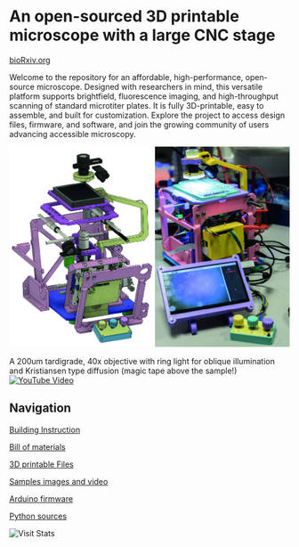 # An open-sourced 3D printable microscope with a large CNC stage

[bioRxiv.org](https://www.biorxiv.org/content/10.1101/2024.12.31.630915v1)

Welcome to the repository for an affordable, high-performance, open-source microscope. Designed with researchers in mind, this versatile platform supports brightfield, fluorescence imaging, and high-throughput scanning of standard microtiter plates. It is fully 3D-printable, easy to assemble, and built for customization. Explore the project to access design files, firmware, and software, and join the growing community of users advancing accessible microscopy.

![Visual Abstract](img/VisualAbstract.jpg)

A 200um tardigrade, 40x objective with  ring light for oblique illumination and Kristiansen type diffusion (magic tape above the sample!)
[![YouTube Video](https://img.youtube.com/vi/YF4frYpX1ZY/0.jpg)](https://www.youtube.com/watch?v=YF4frYpX1ZY)

## Navigation

[Building Instruction](hardware/readme.md)

[Bill of materials](hardware/)

[3D printable Files](hardware/print_files/readme.md)

[Samples images and video](samples)

[Arduino firmware](firmware/readme.md)

[Python sources](modules/readme.md)

![Visit Stats](https://widgetbite.com/stats/cdegut)
